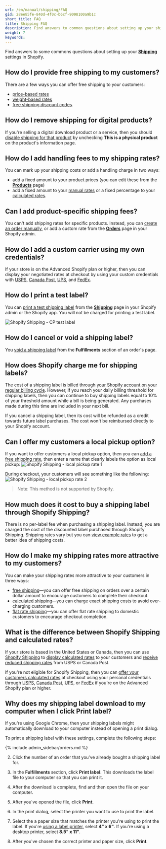 ```yaml
---
url: /en/manual/shipping/FAQ
gid: 28ee85fe-840d-4f0c-b6cf-9098100a9b1c
short_title: FAQ
title: Shipping FAQ
description: Find answers to common questions about setting up your shipping settings in Shopify.
weight: 7
keywords:
---
```

Find answers to some commons questions about setting up your [**Shipping**](//www.shopify.com/admin/settings/shipping) settings in Shopify.

## How do I provide free shipping to my customers?

There are a few ways you can offer free shipping to your customers:

  * [price-based rates](/manual/shipping/rates-and-methods/free-shipping/#free-shipping-over-a-set-dollar-amount)
  * [weight-based rates](/manual/shipping/rates-and-methods/free-shipping/#free-shipping-over-a-set-weight)
  * [free shipping discount codes](/manual/promoting-marketing/discount-codes/create-discount-codes/#create-a-free-shipping-discount).

## How do I remove shipping for digital products?

If you're selling a digital download product or a service, then you should [disable shipping for that product](/manual/products/digital-service-product/#disable-shipping-for-a-digital-product) by unchecking **This is a physical product** on the product's information page.

## How do I add handling fees to my shipping rates?

You can mark up your shipping costs or add a handling charge in two ways:

* add a fixed amount to your product prices (you can edit these from the [**Products**](https://www.shopify.com/admin/products) page)
* add a fixed amount to your [manual rates](/manual/shipping/rates-and-methods/manual-rates) or a fixed percentage to your [calculated rates](/manual/shipping/rates-and-methods/custom-calculated-rates).

## Can I add product-specific shipping fees?

You can't add shipping rates for specific products. Instead, you can [create an order manually](/manual/orders/create-orders#add-shipping), or add a custom rate from the [**Orders**](//www.shopify.com/admin/orders) page in your Shopify admin.

## How do I add a custom carrier using my own credentials?

If your store is on the Advanced Shopify plan or higher, then you can display your negotiated rates at checkout by using your custom credentials with [USPS](/manual/shipping/rates-and-methods/custom-calculated-rates/usps), [Canada Post](/manual/shipping/rates-and-methods/custom-calculated-rates/canada-post/#use-your-own-canada-post-account), [UPS](/manual/shipping/rates-and-methods/custom-calculated-rates/ups), and [FedEx](/manual/shipping/rates-and-methods/custom-calculated-rates/fedex).

## How do I print a test label?

You can [print a test shipping label](/manual/shipping/shopify-shipping/buy-and-print/#print-a-test-label) from the [**Shipping**](//www.shopify.com/admin/settings/shipping) page in your Shopify admin or the Shopify app. You will not be charged for printing a test label.

  ![Shopify Shipping - CP test label](/manual/shipping/cp-test-label.png)

## How do I cancel or void a shipping label?

You [void a shipping label](/manual/shipping/shopify-shipping/buy-and-print#void-a-shipping-label) from the **Fulfillments** section of an order's page.

## How does Shopify charge me for shipping labels?

The cost of a shipping label is billed through [your Shopify account on your regular billing cycle](/manual/your-account/manage-billing/your-invoice/charges/#shipping-label-fees). However, if you reach your daily billing threshold for shipping labels, then you can continue to buy shipping labels equal to 10% of your threshold amount while a bill is being generated. Any purchases made during this time are included in your next bill.

If you cancel a shipping label, then its cost will be refunded as a credit towards future label purchases. The cost won't be reimbursed directly to your Shopify account.

## Can I offer my customers a local pickup option?

If you want to offer customers a local pickup option, then you can [add a free shipping rate](/manual/shipping/rates-and-methods/free-shipping), then enter a name that clearly labels the option as local pickup:
![Shopify Shipping - local pickup rate 1](/manual/shipping/local-pickup-rate.png)

During checkout, your customers will see something like the following:
![Shopify Shipping - local pickup rate 2](/manual/shipping/local-pickup-rate2.png)

>Note:
>This method is not supported by Shopify.

## How much does it cost to buy a shipping label through Shopify Shipping?

There is no per-label fee when purchasing a shipping label. Instead, you are charged the cost of the discounted label purchased through Shopify Shipping. Shipping rates vary but you can [view example rates](/manual/shipping/shopify-shipping/rates) to get a better idea of shipping costs.

## How do I make my shipping rates more attractive to my customers?

You can make your shipping rates more attractive to your customers in three ways:

  * [free shipping](/manual/shipping/rates-and-methods/free-shipping)&mdash;you can offer free shipping on orders over a certain dollar amount to encourage customers to complete their checkout.
  * [calculated shipping](/manual/shipping/rates-and-methods/custom-calculated-rates)&mdash;you can charge exact shipping costs to avoid over-charging customers.
  * [flat rate shipping](/manual/shipping/rates-and-methods/manual-rates)&mdash;you can offer flat rate shipping to domestic customers to encourage checkout completion.

## What is the difference between Shopify Shipping and calculated rates?

If your store is based in the United States or Canada, then you can use [Shopify Shipping](/manual/shipping/shopify-shipping) to [display calculated rates](/manual/shipping/shopify-shipping/setting-up-shopify-shipping/#add-calculated-rates-to-zones) to your customers and [receive reduced shipping rates](/manual/shipping/shopify-shipping/rates) from USPS or Canada Post.

If you're not eligible for Shopify Shipping, then you can [offer your customers calculated rates](/manual/shipping/rates-and-methods/custom-calculated-rates/#basic-procedure-for-offering-calculated-shipping) at checkout using your personal credentials through [USPS](/manual/shipping/rates-and-methods/custom-calculated-rates/usps), [Canada Post](/manual/shipping/rates-and-methods/custom-calculated-rates/canada-post/#use-your-own-canada-post-account), [UPS](/manual/shipping/rates-and-methods/custom-calculated-rates/ups), or [FedEx](/manual/shipping/rates-and-methods/custom-calculated-rates/fedex) if you're on the Advanced Shopify plan or higher.

## Why does my shipping label download to my computer when I click **Print label**?

If you're using Google Chrome, then your shipping labels might automatically download to your computer instead of opening a print dialog.

To print a shipping label with these settings, complete the following steps:

{% include admin_sidebar/orders.md %}

2. Click the number of an order that you've already bought a shipping label for.

3. In the **Fulfillments** section, click **Print label**. This downloads the label file to your computer so that you can print it.

4. After the download is complete, find and then open the file on your computer.

5. After you've opened the file, click **Print**.

6. In the print dialog, select the printer you want to use to print the label.

7. Select the a paper size that matches the printer you're using to print the label. If you're [using a label printer](/manual/shipping/shopify-shipping/label-printers), select **4" x 6"**. If you're using a desktop printer, select **8.5" x 11"**.

8. After you've chosen the correct printer and paper size, click **Print**.

